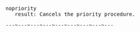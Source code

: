 <div class="mw-parser-output"><p><br />
<span id="bpnopri"></span>
</p>
<pre>nopriority
   result: Cancels the priority procedure.
</pre>
<pre>---~---~---~---~---~---~---~---~---
</pre></div>